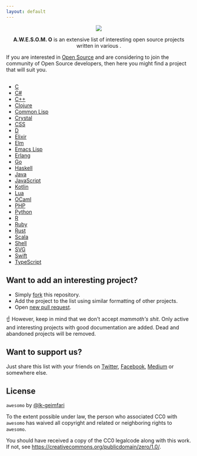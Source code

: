 ```yaml
---
layout: default
---
```


<p align="center"><img src="https://raw.githubusercontent.com/lk-geimfari/awesomeo/master/artwork/a.w.e.s.o.m.e_o.png"></p>

<p align="center">
  <b>A.W.E.S.O.M. O</b> is an extensive list of interesting open source projects written in various .
</p>

If you are interested in [Open Source](https://en.wikipedia.org/wiki/Open-source_software) and are considering to join the community of Open Source developers, then here you might find a project that will suit you.

## 

 - [C](/C)
 - [C#](/C%23)
 - [C++](/C%2B%2B)
 - [Clojure](/CLOJURE)
 - [Common Lisp](/COMMON_LISP)
 - [Crystal](/CRYSTAL)
 - [CSS](/CSS)
 - [D](/D)
 - [Elixir](/ELIXIR)
 - [Elm](/ELM)
 - [Emacs Lisp](/EMACS_LISP)
 - [Erlang](/ERLANG)
 - [Go](/GOLANG)
 - [Haskell](/HASKELL)
 - [Java](/JAVA)
 - [JavaScript](/JAVASCRIPT)
 - [Kotlin](/KOTLIN)
 - [Lua](/LUA)
 - [OCaml](/OCAML)
 - [PHP](/PHP)
 - [Python](/PYTHON)
 - [R](/R)
 - [Ruby](/RUBY)
 - [Rust](/RUST)
 - [Scala](/SCALA)
 - [Shell](/SHELL)
 - [SVG](/SVG)
 - [Swift](/SWIFT)
 - [TypeScript](/TYPESCRIPT)

## Want to add an interesting project?

- Simply [fork](https://github.com/lk-geimfari/awesomo/) this repository.
- Add the project to the list using similar formatting of other projects.
- Open [new pull request](https://github.com/lk-geimfari/awesomo/compare).

:point_up: However, keep in mind that we don't accept *mammoth's shit*. Only active and interesting projects with good documentation are added. Dead and abandoned projects will be removed.

## Want to support us?

Just share this list with your friends on [Twitter](https://twitter.com/), [Facebook](https://www.facebook.com/), [Medium](http://medium.com) or somewhere else.

## License

`awesomo` by [@lk-geimfari](https://github.com/lk-geimfari)

To the extent possible under law, the person who associated CC0 with `awesomo` has waived all copyright and related or neighboring rights to `awesomo`.

You should have received a copy of the CC0 legalcode along with this work. If not, see https://creativecommons.org/publicdomain/zero/1.0/.
